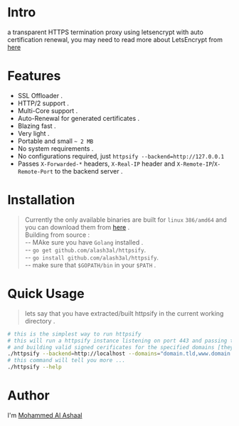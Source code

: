 # Intro
a transparent HTTPS termination proxy using letsencrypt with auto certification renewal, you may need to read more about LetsEncrypt from [here](https://letsencrypt.org/)

# Features
* SSL Offloader .
* HTTP/2 support .
* Multi-Core support .
* Auto-Renewal for generated certificates .
* Blazing fast .
* Very light .
* Portable and small `~ 2 MB`
* No system requirements .
* No configurations required, just `httpsify --backend=http://127.0.0.1`
* Passes `X-Forwarded-*` headers, `X-Real-IP` header and `X-Remote-IP`/`X-Remote-Port` to the backend server .

# Installation
> Currently the only available binaries are built for `linux` `386/amd64` and you can download them from [here](https://github.com/alash3al/httpsify/releases) .  
> Building from source :  
--  MAke sure you have `Golang` installed .  
--  `go get github.com/alash3al/httpsify`.  
--  `go install github.com/alash3al/httpsify`.  
--  make sure that `$GOPATH/bin` in your `$PATH` .

# Quick Usage
> lets say that you have extracted/built httpsify in the current working directory .  
```bash
# this is the simplest way to run httpsify
# this will run a httpsify instance listening on port 443 and passing the incoming requests to http://localhost
# and building valid signed cerificates for the specified domains [they must be valid domain names]
./httpsify --backend=http://localhost --domains="domain.tld,www.domain.tld,another.domain.tld"
# this command will tell you more ...
./httpsify --help
```

# Author
I'm [Mohammed Al Ashaal](https://www.alash3al.xyz)
